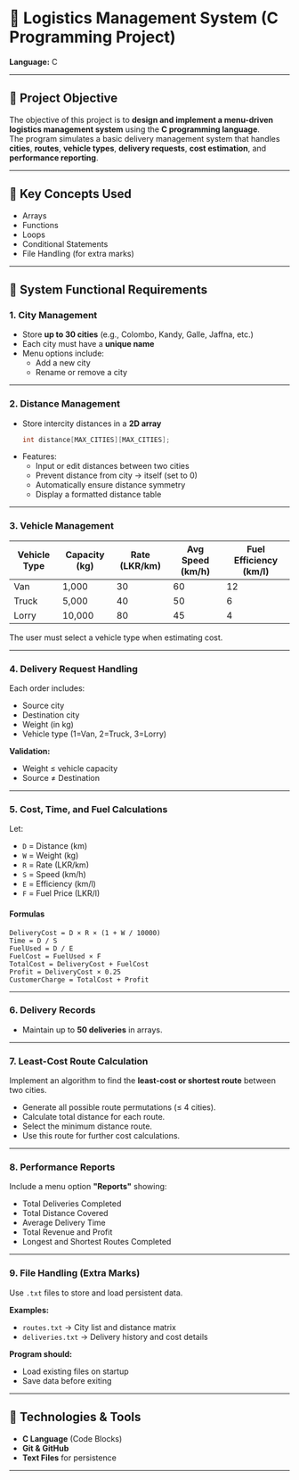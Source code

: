 # 🚚 Logistics Management System (C Programming Project) 
**Language:** C  

---

## 🎯 Project Objective

The objective of this project is to **design and implement a menu-driven logistics management system** using the **C programming language**.  
The program simulates a basic delivery management system that handles **cities**, **routes**, **vehicle types**, **delivery requests**, **cost estimation**, and **performance reporting**.

---

## 🧠 Key Concepts Used

- Arrays  
- Functions  
- Loops  
- Conditional Statements  
- File Handling (for extra marks)  

---

## 🧩 System Functional Requirements

### 1. City Management
- Store **up to 30 cities** (e.g., Colombo, Kandy, Galle, Jaffna, etc.)  
- Each city must have a **unique name**  
- Menu options include:
  - Add a new city  
  - Rename or remove a city  

---

### 2. Distance Management
- Store intercity distances in a **2D array**  
  ```c
  int distance[MAX_CITIES][MAX_CITIES];
  ```
- Features:
  - Input or edit distances between two cities  
  - Prevent distance from city → itself (set to 0)  
  - Automatically ensure distance symmetry  
  - Display a formatted distance table  

---

### 3. Vehicle Management

| Vehicle Type  |  Capacity (kg) | Rate (LKR/km)  | Avg Speed (km/h)  | Fuel Efficiency (km/l)   |
|---------------|----------------|----------------|-------------------|--------------------------|
| Van           | 1,000          | 30             | 60                | 12                       |
| Truck         | 5,000          | 40             | 50                | 6                        |
| Lorry         | 10,000         | 80             | 45                | 4                        |

The user must select a vehicle type when estimating cost.

---

### 4. Delivery Request Handling
Each order includes:
- Source city  
- Destination city  
- Weight (in kg)  
- Vehicle type (1=Van, 2=Truck, 3=Lorry)  

**Validation:**
- Weight ≤ vehicle capacity  
- Source ≠ Destination  

---

### 5. Cost, Time, and Fuel Calculations

Let:  
- `D` = Distance (km)  
- `W` = Weight (kg)  
- `R` = Rate (LKR/km)  
- `S` = Speed (km/h)  
- `E` = Efficiency (km/l)  
- `F` = Fuel Price (LKR/l)  

#### Formulas
```
DeliveryCost = D × R × (1 + W / 10000)
Time = D / S
FuelUsed = D / E
FuelCost = FuelUsed × F
TotalCost = DeliveryCost + FuelCost
Profit = DeliveryCost × 0.25
CustomerCharge = TotalCost + Profit
```

---

### 6. Delivery Records
- Maintain up to **50 deliveries** in arrays.  

---

### 7. Least-Cost Route Calculation
Implement an algorithm to find the **least-cost or shortest route** between two cities.  

- Generate all possible route permutations (≤ 4 cities).  
- Calculate total distance for each route.  
- Select the minimum distance route.  
- Use this route for further cost calculations.  

---

### 8. Performance Reports
Include a menu option **"Reports"** showing:
- Total Deliveries Completed  
- Total Distance Covered  
- Average Delivery Time  
- Total Revenue and Profit  
- Longest and Shortest Routes Completed  

---

### 9. File Handling (Extra Marks)
Use `.txt` files to store and load persistent data.

**Examples:**
- `routes.txt` → City list and distance matrix  
- `deliveries.txt` → Delivery history and cost details  

**Program should:**
- Load existing files on startup  
- Save data before exiting  

---

## 🧰 Technologies & Tools

- **C Language** (Code Blocks)
- **Git & GitHub**
- **Text Files** for persistence

---
